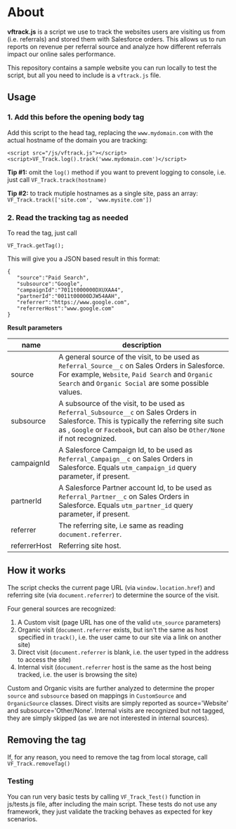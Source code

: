 
# About #

**vftrack.js** is a script we use to track the websites users are visiting us from (i.e. referrals) and stored them with Salesforce orders. This allows us to run reports on revenue per referral source and analyze how different referrals impact our online sales performance.

This repository contains a sample website you can run locally to test the script, but all you need to include is a `vftrack.js` file.

## Usage ##


### 1. Add this before the opening body tag

Add this script to the head tag, replacing the `www.mydomain.com` with the actual hostname of the domain you are tracking:

    <script src="/js/vftrack.js"></script>    
    <script>VF_Track.log().track('www.mydomain.com')</script>

**Tip #1:** omit the `log()` method if you want to prevent logging to console, i.e. just call `VF_Track.track(hostname)`

**Tip #2:**  to track mutiple hostnames as a single site, pass an array:  `VF_Track.track(['site.com', 'www.mysite.com'])`

### 2. Read the tracking tag as needed

To read the tag, just call

	VF_Track.getTag(); 

This will give you a JSON based result in this format:

    {
       "source":"Paid Search",
       "subsource":"Google",
       "campaignId":"7011t000000DXUXAA4",
       "partnerId":"0011t00000DJW54AAH",
       "referrer":"https://www.google.com",
       "referrerHost":"www.google.com"
    }

**Result parameters**

| name | description |
|--|--|
| source | A general source of the visit, to be used as `Referral_Source__c` on Sales Orders in Salesforce. For example, `Website`, `Paid Search` and `Organic Search` and `Organic Social` are some possible values.
|subsource| A subsource of the visit, to be used as `Referral_Subsource__c` on Sales Orders in Salesforce. This is typically the referring site such as , `Google` or `Facebook`, but can also be `Other/None` if not recognized.
|campaignId| A Salesforce Campaign Id, to be used as `Referral_Campaign__c` on Sales Orders in Salesforce. Equals `utm_campaign_id` query parameter, if present. 
|partnerId| A Salesforce Partner account Id, to be used as `Referral_Partner__c` on Sales Orders in Salesforce. Equals `utm_partner_id` query parameter, if present.
|referrer| The referring site, i.e same as reading `document.referrer`.
|referrerHost| Referring site host.


## How it works ##

The script checks the current page URL (via `window.location.href`) and referring site (via `document.referrer`) to determine the source of the visit.  

Four general sources are recognized:

1. A Custom visit (page URL has one of the valid `utm_source` parameters)
2. Organic visit (`document.referrer` exists, but isn't the same as host specified in `track()`, i.e. the user came to our site via a link on another site)
3. Direct visit (`document.referrer` is blank, i.e. the user typed in the address to access the site)
4. Internal visit (`document.referrer` host is the same as the host being tracked, i.e. the user is browsing the site)

Custom and Organic visits are further analyzed to determine the proper `source` and `subsource` based on mappings in `CustomSource` and `OrganicSource` classes.
Direct visits are simply reported as source='Website' and subsource='Other/None'.
Internal visits are recognized but not tagged, they are simply skipped (as we are not interested in internal sources).

## Removing the tag ##

If, for any reason, you need to remove the tag from local storage, call `VF_Track.removeTag()`

### Testing ###

You can run very basic tests by calling `VF_Track_Test()` function in js/tests.js file, after including the main script.
These tests do not use any framework, they just validate the tracking behaves as expected for key scenarios.
